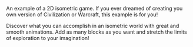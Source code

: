 An example of a 2D isometric game. If you ever dreamed of creating you own version of Civilization or Warcraft, this example is for you!

Discover what you can accomplish in an isometric world with great and smooth animations. Add as many blocks as you want and stretch the limits of exploration to your imagination!